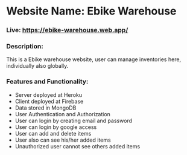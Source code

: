 # Website Name: Ebike Warehouse
### Live: https://ebike-warehouse.web.app/
### Description:
This is a Ebike warehouse website, user can manage inventories here, individually also globally.
### Features and Functionality:
- Server deployed at Heroku
- Client deployed at Firebase
- Data stored in MongoDB
- User Authentication and Authorization
- User can login by creating email and password
- User can login by google access
- User can add and delete items
- User also can see his/her added items
- Unauthorized user cannot see others added items